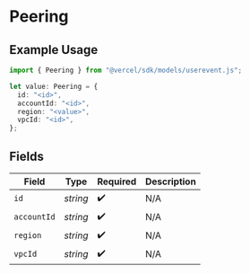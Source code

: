 # Peering

## Example Usage

```typescript
import { Peering } from "@vercel/sdk/models/userevent.js";

let value: Peering = {
  id: "<id>",
  accountId: "<id>",
  region: "<value>",
  vpcId: "<id>",
};
```

## Fields

| Field              | Type               | Required           | Description        |
| ------------------ | ------------------ | ------------------ | ------------------ |
| `id`               | *string*           | :heavy_check_mark: | N/A                |
| `accountId`        | *string*           | :heavy_check_mark: | N/A                |
| `region`           | *string*           | :heavy_check_mark: | N/A                |
| `vpcId`            | *string*           | :heavy_check_mark: | N/A                |